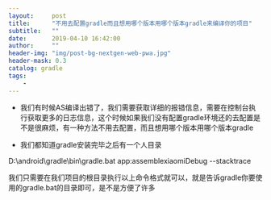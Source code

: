 ```yaml
---
layout:     post
title:      "不用去配置gradle而且想用哪个版本用哪个版本gradle来编译你的项目"
subtitle:   ""
date:       2019-04-10 16:42:00
author:     ""
header-img: "img/post-bg-nextgen-web-pwa.jpg"
header-mask: 0.3
catalog: gradle
tags:
    -
---
```

- 我们有时候AS编译出错了，我们需要获取详细的报错信息，需要在控制台执行获取更多的日志信息，这个时候如果我们没有配置gradle环境还的去配置是不是很麻烦，有一种方法不用去配置，而且想用哪个版本用哪个版本gradle



- 我们都知道gradle安装完毕之后有一个人目录

D:\android\gradle\bin\gradle.bat   app:assemblexiaomiDebug --stacktrace

我们只需要在我们项目的根目录执行以上命令格式就可以，就是告诉gradle你要使用的gradle.bat的目录即可，是不是方便了许多